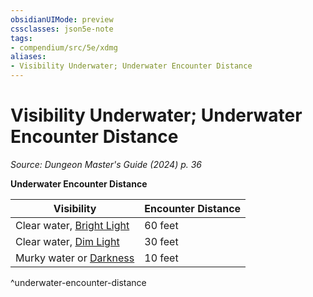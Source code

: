 ```yaml
---
obsidianUIMode: preview
cssclasses: json5e-note
tags:
- compendium/src/5e/xdmg
aliases:
- Visibility Underwater; Underwater Encounter Distance
---
```

# Visibility Underwater; Underwater Encounter Distance
*Source: Dungeon Master's Guide (2024) p. 36* 

**Underwater Encounter Distance**

| Visibility | Encounter Distance |
|------------|--------------------|
| Clear water, [Bright Light](/3-Mechanics/CLI/variant-rules/bright-light-xphb.md) | 60 feet |
| Clear water, [Dim Light](/3-Mechanics/CLI/variant-rules/dim-light-xphb.md) | 30 feet |
| Murky water or [Darkness](/3-Mechanics/CLI/variant-rules/darkness-xphb.md) | 10 feet |
^underwater-encounter-distance